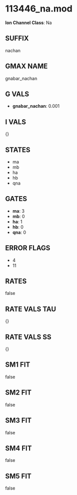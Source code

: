 # 113446_na.mod

**Ion Channel Class**: Na

## SUFFIX

nachan

## GMAX NAME

gnabar_nachan

## G VALS

- **gnabar_nachan**: 0.001

## I VALS

{}

## STATES

- ma
- mb
- ha
- hb
- qna

## GATES

- **ma**: 3
- **mb**: 0
- **ha**: 1
- **hb**: 0
- **qna**: 0

## ERROR FLAGS

- 4
- 11

## RATES

false

## RATE VALS TAU

{}

## RATE VALS SS

{}

## SM1 FIT

false

## SM2 FIT

false

## SM3 FIT

false

## SM4 FIT

false

## SM5 FIT

false

